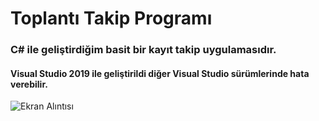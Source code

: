 # Toplantı Takip Programı


### C# ile geliştirdiğim basit bir kayıt takip uygulamasıdır. <br>
#### Visual Studio 2019 ile geliştirildi diğer Visual Studio sürümlerinde hata verebilir.


![Ekran Alıntısı](https://user-images.githubusercontent.com/58592993/70320311-709ea580-1835-11ea-8330-dff4156d97f3.PNG)



